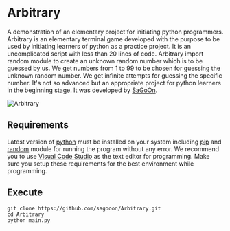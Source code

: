 # Arbitrary

A demonstration of an elementary project for initiating python programmers. Arbitrary is an elementary terminal game developed with the purpose to be used by initiating learners of python as a practice project. It is an uncomplicated script with less than 20 lines of code. Arbitrary import random module to create an unknown random number which is to be guessed by us. We get numbers from 1 to 99 to be chosen for guessing the unknown random number. We get infinite attempts for guessing the specific number. It's not so advanced but an appropriate project for python learners in the beginning stage. It was developed by [SaGoOn](http://sagooon.renderforestsites.com).

![Arbitrary](https://user-images.githubusercontent.com/74248485/98885322-eb4a5900-24b9-11eb-96f2-3dafedf511e5.png)


## Requirements

Latest version of [python](https://python.org) must be installed on your system including [pip](https://pypi.org/project/pip/) and [random](https://pypi.org/project/random-321/) module for running the program without any error. We recommend you to use [Visual Code Studio](https://code.visualstudio.com/) as the text editor for programming. Make sure you setup these requirements for the best environment while programming.

## Execute

```
git clone https://github.com/sagooon/Arbitrary.git
cd Arbitrary
python main.py
